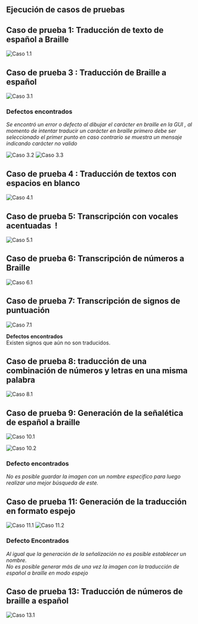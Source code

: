 ## Ejecución de casos de pruebas  
  
## Caso de prueba 1: Traducción de texto de español a Braille

![Caso 1.1](./images/caso1.1.png)  
  
  
  
## Caso de prueba 3 : Traducción de Braille a español

![Caso 3.1](./images/caso3.1.png)

### Defectos encontrados
*Se encontró un error o defecto al dibujar el carácter en braille en la GUI , al momento de intentar traducir un carácter en braille primero debe ser seleccionado el primer punto en caso contrario se muestra un mensaje indicando carácter no valido*
  
![Caso 3.2](./images/caso3.2.png)
![Caso 3.3](./images/caso3.3.png)
  
## Caso de prueba 4 : Traducción de textos con espacios en blanco

  
![Caso 4.1](./images/caso4.1.png)
  
  
## Caso de prueba 5: Transcripción con vocales acentuadas  !

![Caso 5.1](./images/caso5.1.png)

## Caso de prueba 6: Transcripción de números a Braille

![Caso 6.1](./images/caso6.1.png)
  
## Caso de prueba 7: Transcripción de signos de puntuación 
  
![Caso 7.1](./images/caso7.1.png)
  
**Defectos encontrados**  
Existen signos que aún no son traducidos.  
  
  
## Caso de prueba 8: traducción de una combinación de números y letras en una misma palabra  

![Caso 8.1](./images/caso8.1.png)


## Caso de prueba 9: Generación de la señalética de español a braille

![Caso 10.1](./images/caso10.1.png)


  ![Caso 10.2](./images/caso10.2.png)
### Defecto encontrados
  
*No es posible guardar la imagen con un nombre especifico para luego realizar una mejor búsqueda de este.*


## Caso de prueba 11: Generación de la traducción en formato espejo  
  
  ![Caso 11.1](./images/caso11.1.png)
![Caso 11.2](./images/caso11.2.png)


### Defecto Encontrados

*Al igual que la generación de la señalización no es posible establecer un nombre.  
No es posible generar más de una vez la imagen con la traducción de español a braille en modo espejo*

  
## Caso de prueba 13: Traducción de números de braille a español
![Caso 13.1](./images/caso13.1.png)
  
